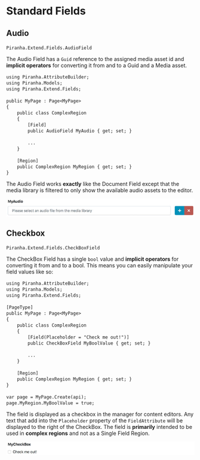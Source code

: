 # Standard Fields

## Audio

`Piranha.Extend.Fields.AudioField`

The Audio Field has a `Guid` reference to the assigned media asset id and **implicit operators** for converting it from and to a Guid and a Media asset.

    using Piranha.AttributeBuilder;
    using Piranha.Models;
    using Piranha.Extend.Fields;

    public MyPage : Page<MyPage>
    {
        public class ComplexRegion
        {
            [Field]
            public AudioField MyAudio { get; set; }

            ...
        }

        [Region]
        public ComplexRegion MyRegion { get; set; }
    }

The Audio Field works **exactly** like the Document Field except that the media library is filtered to only show the available audio assets to the editor.

![Audio Field](../_assets/fields/field-audio.jpg)

## Checkbox

`Piranha.Extend.Fields.CheckBoxField`

The CheckBox Field has a single `bool` value and **implicit operators** for converting it from and to a bool. This means you can easily manipulate your field values like so:

    using Piranha.AttributeBuilder;
    using Piranha.Models;
    using Piranha.Extend.Fields;

    [PageType]
    public MyPage : Page<MyPage>
    {
        public class ComplexRegion
        {
            [Field(Placeholder = "Check me out!")]
            public CheckBoxField MyBoolValue { get; set; }

            ...
        }

        [Region]
        public ComplexRegion MyRegion { get; set; }
    }

    var page = MyPage.Create(api);
    page.MyRegion.MyBoolValue = true;

The field is displayed as a checkbox in the manager for content editors. Any text that add into the `Placeholder` property of the `FieldAttribute` will be displayed to the right of the CheckBox. The field is **primarily** intended to be used in **complex regions** and not as a Single Field Region.

![Audio Field](../_assets/fields/field-checkbox.jpg)
